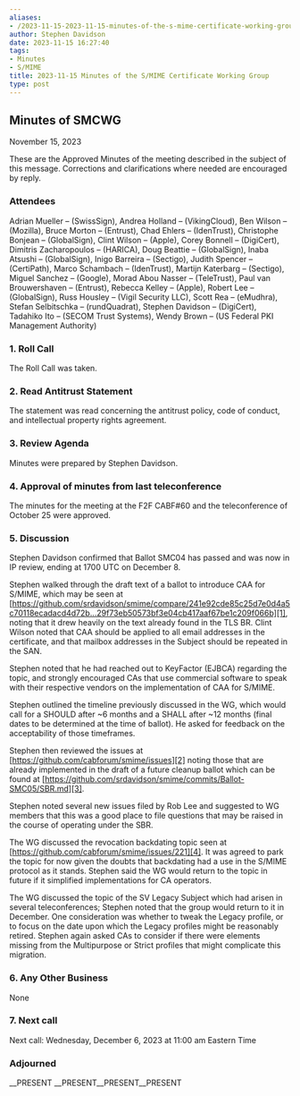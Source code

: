 ```yaml
---
aliases:
- /2023-11-15-2023-11-15-minutes-of-the-s-mime-certificate-working-group/
author: Stephen Davidson
date: 2023-11-15 16:27:40
tags:
- Minutes
- S/MIME
title: 2023-11-15 Minutes of the S/MIME Certificate Working Group
type: post
---
```


## Minutes of SMCWG

November 15, 2023

These are the Approved Minutes of the meeting described in the subject of this message. Corrections and clarifications where needed are encouraged by reply.

### Attendees

Adrian Mueller – (SwissSign), Andrea Holland – (VikingCloud), Ben Wilson – (Mozilla), Bruce Morton – (Entrust), Chad Ehlers – (IdenTrust), Christophe Bonjean – (GlobalSign), Clint Wilson – (Apple), Corey Bonnell – (DigiCert), Dimitris Zacharopoulos – (HARICA), Doug Beattie – (GlobalSign), Inaba Atsushi – (GlobalSign), Inigo Barreira – (Sectigo), Judith Spencer – (CertiPath), Marco Schambach – (IdenTrust), Martijn Katerbarg – (Sectigo), Miguel Sanchez – (Google), Morad Abou Nasser – (TeleTrust), Paul van Brouwershaven – (Entrust), Rebecca Kelley – (Apple), Robert Lee – (GlobalSign), Russ Housley – (Vigil Security LLC), Scott Rea – (eMudhra), Stefan Selbitschka – (rundQuadrat), Stephen Davidson – (DigiCert), Tadahiko Ito – (SECOM Trust Systems), Wendy Brown – (US Federal PKI Management Authority)

### 1. Roll Call

The Roll Call was taken.

### 2. Read Antitrust Statement

The statement was read concerning the antitrust policy, code of conduct, and intellectual property rights agreement.

### 3. Review Agenda

Minutes were prepared by Stephen Davidson.

### 4. Approval of minutes from last teleconference

The minutes for the meeting at the F2F CABF#60 and the teleconference of October 25 were approved.

### 5. Discussion

Stephen Davidson confirmed that Ballot SMC04 has passed and was now in IP review, ending at 1700 UTC on December 8.

Stephen walked through the draft text of a ballot to introduce CAA for S/MIME, which may be seen at [https://github.com/srdavidson/smime/compare/241e92cde85c25d7e0d4a5c70118ecadacd4d72b…29f73eb50573bf3e04cb417aaf67be1c209f066b][1], noting that it drew heavily on the text already found in the TLS BR. Clint Wilson noted that CAA should be applied to all email addresses in the certificate, and that mailbox addresses in the Subject should be repeated in the SAN.

Stephen noted that he had reached out to KeyFactor (EJBCA) regarding the topic, and strongly encouraged CAs that use commercial software to speak with their respective vendors on the implementation of CAA for S/MIME.

Stephen outlined the timeline previously discussed in the WG, which would call for a SHOULD after ~6 months and a SHALL after ~12 months (final dates to be determined at the time of ballot). He asked for feedback on the acceptability of those timeframes.

Stephen then reviewed the issues at [https://github.com/cabforum/smime/issues][2] noting those that are already implemented in the draft of a future cleanup ballot which can be found at [https://github.com/srdavidson/smime/commits/Ballot-SMC05/SBR.md][3].

Stephen noted several new issues filed by Rob Lee and suggested to WG members that this was a good place to file questions that may be raised in the course of operating under the SBR.

The WG discussed the revocation backdating topic seen at [https://github.com/cabforum/smime/issues/221][4]. It was agreed to park the topic for now given the doubts that backdating had a use in the S/MIME protocol as it stands. Stephen said the WG would return to the topic in future if it simplified implementations for CA operators.

The WG discussed the topic of the SV Legacy Subject which had arisen in several teleconferences; Stephen noted that the group would return to it in December. One consideration was whether to tweak the Legacy profile, or to focus on the date upon which the Legacy profiles might be reasonably retired. Stephen again asked CAs to consider if there were elements missing from the Multipurpose or Strict profiles that might complicate this migration.

### 6. Any Other Business

None

### 7. Next call

Next call: Wednesday, December 6, 2023 at 11:00 am Eastern Time

### Adjourned

\_\_PRESENT
\_\_PRESENT\_\_PRESENT\_\_PRESENT

[1]: https://github.com/srdavidson/smime/compare/241e92cde85c25d7e0d4a5c70118ecadacd4d72b...29f73eb50573bf3e04cb417aaf67be1c209f066b
[2]: https://github.com/cabforum/smime/issues
[3]: https://github.com/srdavidson/smime/commits/Ballot-SMC05/SBR.md
[4]: https://github.com/cabforum/smime/issues/221